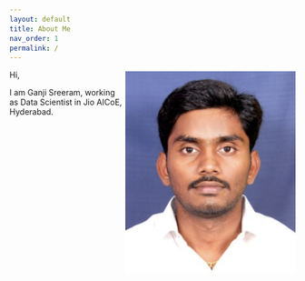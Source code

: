 ```yaml
---
layout: default
title: About Me
nav_order: 1
permalink: /
---
```





<img align="right" src="01.png" width="300">

Hi,

I am Ganji Sreeram, working as Data Scientist in Jio AICoE, Hyderabad. 

